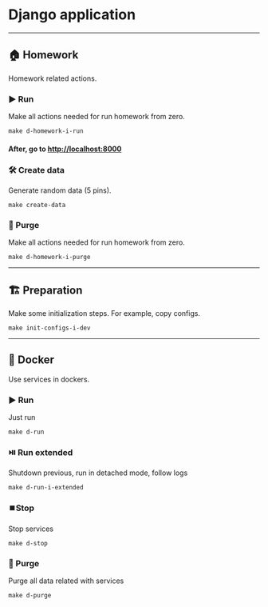 

# Django application

---

## 🏠 Homework

Homework related actions.

### ▶️ Run

Make all actions needed for run homework from zero.

```shell
make d-homework-i-run
```
#### After, go to [http://localhost:8000](http://localhost:8000)
### 🛠 Create data

Generate random data (5 pins).

```shell
make create-data
```

### 🚮 Purge

Make all actions needed for run homework from zero.

```shell
make d-homework-i-purge
```

---

## 🏗️ Preparation

Make some initialization steps. For example, copy configs.

```shell
make init-configs-i-dev
```

---

## 🐳 Docker

Use services in dockers.

### ▶️ Run

Just run

```shell
make d-run
```

### ⏯️ Run extended

Shutdown previous, run in detached mode, follow logs

```shell
make d-run-i-extended
```

### ⏹️Stop

Stop services

```shell
make d-stop
```

### 🚮 Purge

Purge all data related with services

```shell
make d-purge
```